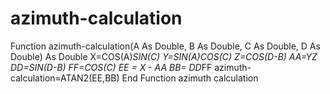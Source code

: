 # azimuth-calculation
Function azimuth-calculation(A As Double, B As Double, C As Double, D As Double) As Double
X=COS(A)*SIN(C)
Y=SIN(A)*COS(C)
Z=COS(D-B)
AA=Y*Z
DD=SIN(D-B)
FF=COS(C)
EE = X - AA 
BB= DD*FF
azimuth-calculation=ATAN2(EE,BB)
End Function
azimuth calculation
